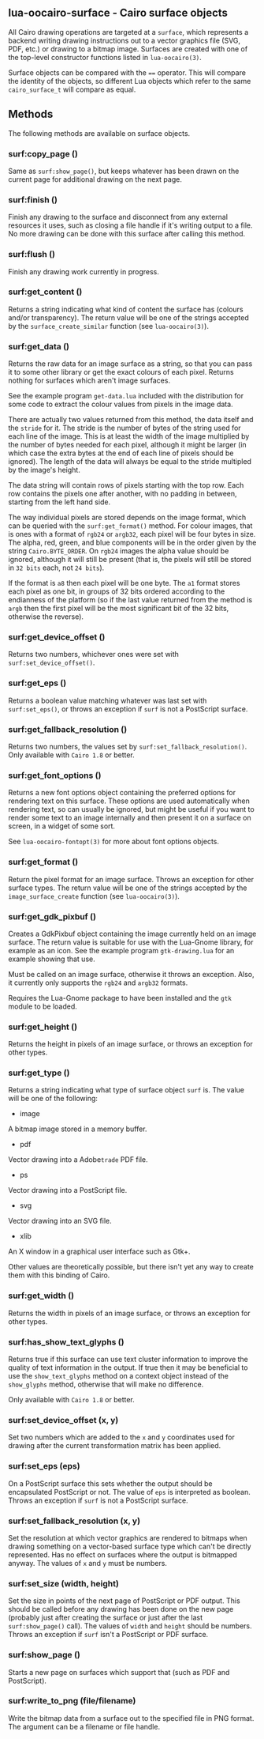 ## lua-oocairo-surface - Cairo surface objects

All Cairo drawing operations are targeted at a `surface`, which represents
a backend writing drawing instructions out to a vector graphics file (SVG,
PDF, etc.) or drawing to a bitmap image.  Surfaces are created with one of
the top-level constructor functions listed in `lua-oocairo(3)`.

Surface objects can be compared with the `==` operator.  This will compare
the identity of the objects, so different Lua objects which refer to the
same `cairo_surface_t` will compare as equal.

## Methods

The following methods are available on surface objects.

### surf:copy_page ()

Same as `surf:show_page()`, but keeps whatever has been drawn on the current
page for additional drawing on the next page.

### surf:finish ()

Finish any drawing to the surface and disconnect from any external resources
it uses, such as closing a file handle if it's writing output to a file.
No more drawing can be done with this surface after calling this method.

### surf:flush ()

Finish any drawing work currently in progress.

### surf:get_content ()

Returns a string indicating what kind of content the surface has (colours
and/or transparency).  The return value will be one of the strings
accepted by the `surface_create_similar` function (see `lua-oocairo(3)`).

### surf:get_data ()

Returns the raw data for an image surface as a string, so that you can
pass it to some other library or get the exact colours of each pixel.
Returns nothing for surfaces which aren't image surfaces.

See the example program `get-data.lua` included with the distribution
for some code to extract the colour values from pixels in the image data.

There are actually two values returned from this method, the data itself
and the `stride` for it.
The stride is the number of bytes of the string used for each
line of the image.  This is at least the width of the image multiplied by
the number of bytes needed for each pixel, although it might be larger
(in which case the extra bytes at the end of each line of pixels should
be ignored).  The length of the data will always be equal to the stride
multipled by the image's height.

The data string will contain rows of pixels starting with the top row.
Each row contains the pixels one after another, with no padding in between,
starting from the left hand side.

The way individual pixels are stored depends on the image format, which
can be queried with the `surf:get_format()` method.  For colour images,
that is ones with a format of `rgb24` or `argb32`, each pixel will be
four bytes in size.  The alpha, red, green, and blue components will be
in the order given by the string `Cairo.BYTE_ORDER`.  On `rgb24`
images the alpha value should be ignored, although it will still be present
(that is, the pixels will still be stored in `32 bits` each, not `24 bits`).

If the format is `a8` then each pixel will be one byte.  The `a1` format
stores each pixel as one bit, in groups of 32 bits ordered according to the
endianness of the platform (so if the last value returned from the method
is `argb` then the first pixel will be the most significant bit of the 32
bits, otherwise the reverse).

### surf:get_device_offset ()

Returns two numbers, whichever ones were set with `surf:set_device_offset()`.

### surf:get_eps ()

Returns a boolean value matching whatever was last set with
`surf:set_eps()`, or throws an exception if `surf` is not a PostScript
surface.

### surf:get_fallback_resolution ()

Returns two numbers, the values set by `surf:set_fallback_resolution()`.
Only available with `Cairo 1.8` or better.

### surf:get_font_options ()

Returns a new font options object containing the preferred options for
rendering text on this surface.  These options are used automatically
when rendering text, so can usually be ignored, but might be useful if
you want to render some text to an image internally and then present it
on a surface on screen, in a widget of some sort.

See `lua-oocairo-fontopt(3)` for more about font options objects.

### surf:get_format ()

Return the pixel format for an image surface.  Throws an exception for
other surface types.  The return value will be one of the strings accepted
by the `image_surface_create` function (see `lua-oocairo(3)`).

### surf:get_gdk_pixbuf ()

Creates a GdkPixbuf object containing the image currently held on an image
surface.  The return value is suitable for use with the Lua-Gnome library,
for example as an icon.  See the example program `gtk-drawing.lua` for
an example showing that use.

Must be called on an image surface, otherwise it throws an exception.  Also,
it currently only supports the `rgb24` and `argb32` formats.

Requires the Lua-Gnome package to have been installed and the `gtk` module
to be loaded.

### surf:get_height ()

Returns the height in pixels of an image surface, or throws an exception
for other types.

### surf:get_type ()

Returns a string indicating what type of surface object `surf` is.
The value will be one of the following:


* image

A bitmap image stored in a memory buffer.

* pdf

Vector drawing into a Adobe`trade` PDF file.

* ps

Vector drawing into a PostScript file.

* svg

Vector drawing into an SVG file.

* xlib

An X window in a graphical user interface such as Gtk+.



Other values are theoretically possible, but there isn't yet any way to
create them with this binding of Cairo.

### surf:get_width ()

Returns the width in pixels of an image surface, or throws an exception
for other types.

### surf:has_show_text_glyphs ()

Returns true if this surface can use text cluster information to improve
the quality of text information in the output.  If true then it may be
beneficial to use the `show_text_glyphs` method on a context object instead
of the `show_glyphs` method, otherwise that will make no difference.

Only available with `Cairo 1.8` or better.

### surf:set_device_offset (x, y)

Set two numbers which are added to the `x` and `y` coordinates used for
drawing after the current transformation matrix has been applied.

### surf:set_eps (eps)

On a PostScript surface this sets whether the output should be encapsulated
PostScript or not.  The value of `eps` is interpreted as boolean.
Throws an exception if `surf` is not a PostScript surface.

### surf:set_fallback_resolution (x, y)

Set the resolution at which vector graphics are rendered to bitmaps when
drawing something on a vector-based surface type which can't be directly
represented.  Has no effect on surfaces where the output is bitmapped
anyway.  The values of `x` and `y` must be numbers.

### surf:set_size (width, height)

Set the size in points of the next page of PostScript or PDF output.
This should be called before any drawing has been done on the new page
(probably just after creating the surface or just after the last
`surf:show_page()` call).  The values of `width` and `height` should
be numbers.  Throws an exception if `surf` isn't a PostScript or PDF
surface.

### surf:show_page ()

Starts a new page on surfaces which support that (such as PDF and PostScript).

### surf:write_to_png (file/filename)

Write the bitmap data from a surface out to the specified file in PNG
format.  The argument can be a filename or file handle.

